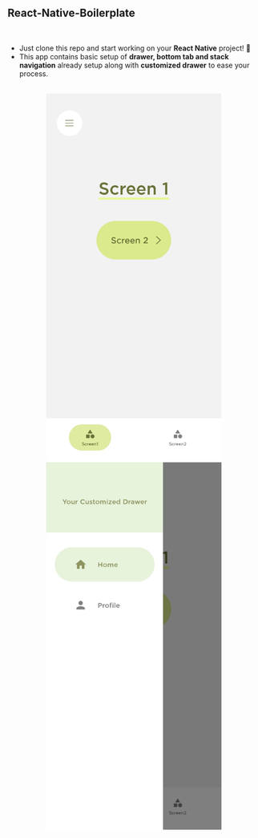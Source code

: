 ## React-Native-Boilerplate

<br>

<ul>
  <li>Just clone this repo and start working on your <strong>React Native</strong> project! 🚀</li>
  <li>This app contains basic setup of <strong>drawer, bottom tab and stack navigation</strong> already setup along with <strong>customized drawer</strong> to ease your process.</li>
</ul>

<br>

<div align="center">
  <img width=350 src="https://github.com/neelbavarva/React-Native-Boilerplate/blob/main/boilerplate/assets/images/home.jpeg" />
  <img width=350 src="https://github.com/neelbavarva/React-Native-Boilerplate/blob/main/boilerplate/assets/images/drawer.jpeg" />
</div>
